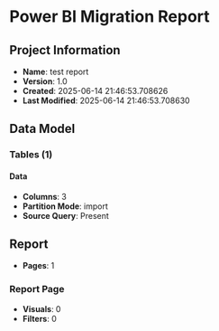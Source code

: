 # Power BI Migration Report

## Project Information
- **Name**: test report
- **Version**: 1.0
- **Created**: 2025-06-14 21:46:53.708626
- **Last Modified**: 2025-06-14 21:46:53.708630

## Data Model

### Tables (1)

#### Data
- **Columns**: 3
- **Partition Mode**: import
- **Source Query**: Present

## Report
- **Pages**: 1

### Report Page
- **Visuals**: 0
- **Filters**: 0
